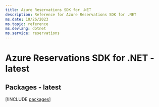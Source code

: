 ```yaml
---
title: Azure Reservations SDK for .NET
description: Reference for Azure Reservations SDK for .NET
ms.date: 10/26/2023
ms.topic: reference
ms.devlang: dotnet
ms.service: reservations
---
```

# Azure Reservations SDK for .NET - latest
## Packages - latest
[!INCLUDE [packages](reservations-index.md)]